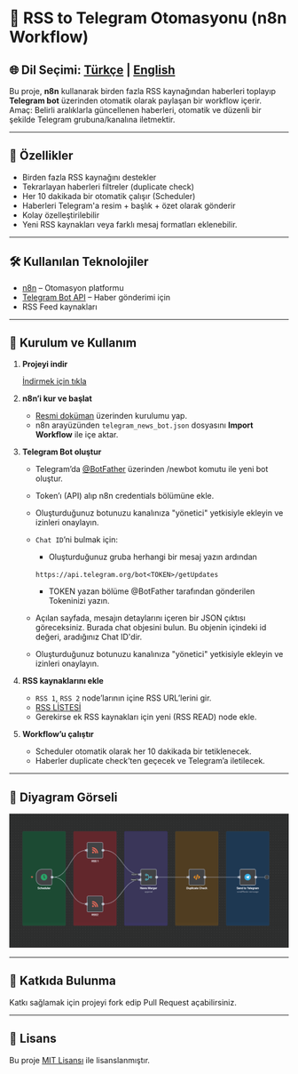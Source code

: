 # 📡 RSS to Telegram Otomasyonu (n8n Workflow)

🌐 **Dil Seçimi:** [Türkçe](BENİOKU.md) | [English](README.md)
---

Bu proje, **n8n** kullanarak birden fazla RSS kaynağından haberleri toplayıp **Telegram bot** üzerinden otomatik olarak paylaşan bir workflow içerir.  
Amaç: Belirli aralıklarla güncellenen haberleri, otomatik ve düzenli bir şekilde Telegram grubuna/kanalına iletmektir.


---

## 🚀 Özellikler
- Birden fazla RSS kaynağını destekler
- Tekrarlayan haberleri filtreler (duplicate check)
- Her 10 dakikada bir otomatik çalışır (Scheduler)
- Haberleri Telegram'a resim + başlık + özet olarak gönderir
- Kolay özelleştirilebilir
- Yeni RSS kaynakları veya farklı mesaj formatları eklenebilir.


---

## 🛠️ Kullanılan Teknolojiler
- [n8n](https://n8n.io/) – Otomasyon platformu
- [Telegram Bot API](https://core.telegram.org/bots/api) – Haber gönderimi için
- RSS Feed kaynakları

---

## 🔧 Kurulum ve Kullanım

1. **Projeyi indir**
   
   [İndirmek için tıkla](https://drive.usercontent.google.com/u/0/uc?id=1Swuaw-etASp2KgeeVL1HQ--QGfAKf4c8&export=download)


3. **n8n’i kur ve başlat**  
   - [Resmi doküman](https://docs.n8n.io/hosting/) üzerinden kurulumu yap.  
   - n8n arayüzünden `telegram_news_bot.json` dosyasını **Import Workflow** ile içe aktar.

4. **Telegram Bot oluştur**  
   - Telegram’da [@BotFather](https://t.me/BotFather) üzerinden /newbot komutu ile yeni bot oluştur.  
   - Token’ı (API) alıp n8n credentials bölümüne ekle.
   - Oluşturduğunuz botunuzu kanalınıza "yönetici" yetkisiyle ekleyin ve izinleri onaylayın. 
   - `Chat ID`’ni bulmak için:
     - Oluşturduğunuz gruba herhangi bir mesaj yazın ardından
     
     `https://api.telegram.org/bot<TOKEN>/getUpdates`
     - TOKEN yazan bölüme @BotFather tarafından gönderilen Tokeninizi yazın.
   - Açılan sayfada, mesajın detaylarını içeren bir JSON çıktısı göreceksiniz. Burada chat objesini bulun. Bu objenin içindeki id değeri, aradığınız Chat ID'dir.
   - Oluşturduğunuz botunuzu kanalınıza "yönetici" yetkisiyle ekleyin ve izinleri onaylayın.

6. **RSS kaynaklarını ekle**  
   - `RSS 1`, `RSS 2` node’larının içine RSS URL’lerini gir.
   - [RSS LİSTESİ](https://bakinazik.github.io/rss/)
   - Gerekirse ek RSS kaynakları için yeni (RSS READ) node ekle.

7. **Workflow’u çalıştır**  
   - Scheduler otomatik olarak her 10 dakikada bir tetiklenecek.  
   - Haberler duplicate check’ten geçecek ve Telegram’a iletilecek.

---

## 📸 Diyagram Görseli
![Workflow Diyagramı](docs/workflow-diagram.png)

---

## 🤝 Katkıda Bulunma
Katkı sağlamak için projeyi fork edip Pull Request açabilirsiniz.  

---

## 📄 Lisans
Bu proje [MIT Lisansı](LICENSE) ile lisanslanmıştır.

